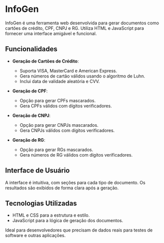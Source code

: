 # InfoGen

InfoGen é uma ferramenta web desenvolvida para gerar documentos como cartões de crédito, CPF, CNPJ e RG. Utiliza HTML e JavaScript para fornecer uma interface amigável e funcional.

## Funcionalidades

- **Geração de Cartões de Crédito**:
  - Suporta VISA, MasterCard e American Express.
  - Gera números de cartão válidos usando o algoritmo de Luhn.
  - Inclui data de validade aleatória e CVV.

- **Geração de CPF**:
  - Opção para gerar CPFs mascarados.
  - Gera CPFs válidos com dígitos verificadores.

- **Geração de CNPJ**:
  - Opção para gerar CNPJs mascarados.
  - Gera CNPJs válidos com dígitos verificadores.

- **Geração de RG**:
  - Opção para gerar RGs mascarados.
  - Gera números de RG válidos com dígitos verificadores.

## Interface de Usuário

A interface é intuitiva, com seções para cada tipo de documento. Os resultados são exibidos de forma clara após a geração.

## Tecnologias Utilizadas

- HTML e CSS para a estrutura e estilo.
- JavaScript para a lógica de geração dos documentos.

Ideal para desenvolvedores que precisam de dados reais para testes de software e outras aplicações.
